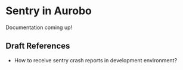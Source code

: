 # Sentry in Aurobo

Documentation coming up!

## Draft References

* How to receive sentry crash reports in development environment?
